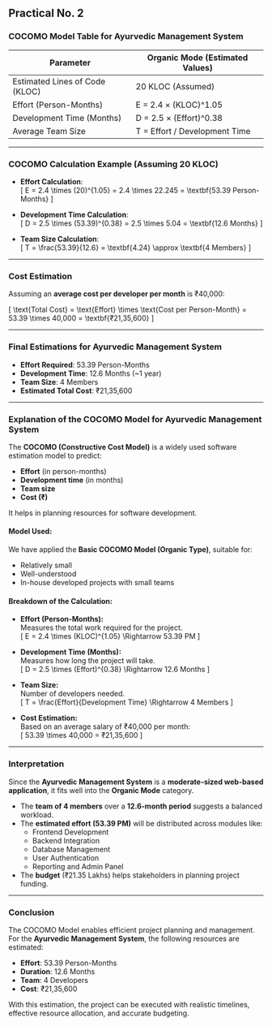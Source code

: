 
## **Practical No. 2**  
### **COCOMO Model Table for Ayurvedic Management System**

| **Parameter**                     | **Organic Mode (Estimated Values)**       |
|----------------------------------|-------------------------------------------|
| Estimated Lines of Code (KLOC)   | 20 KLOC (Assumed)                          |
| Effort (Person-Months)           | E = 2.4 × (KLOC)^1.05                      |
| Development Time (Months)        | D = 2.5 × (Effort)^0.38                    |
| Average Team Size                | T = Effort / Development Time             |

---

### **COCOMO Calculation Example (Assuming 20 KLOC)**

- **Effort Calculation**:  
  \[ E = 2.4 \times (20)^{1.05} = 2.4 \times 22.245 = \textbf{53.39 Person-Months} \]

- **Development Time Calculation**:  
  \[ D = 2.5 \times (53.39)^{0.38} = 2.5 \times 5.04 = \textbf{12.6 Months} \]

- **Team Size Calculation**:  
  \[ T = \frac{53.39}{12.6} = \textbf{4.24} \approx \textbf{4 Members} \]

---

### **Cost Estimation**  
Assuming an **average cost per developer per month** is ₹40,000:

\[
\text{Total Cost} = \text{Effort} \times \text{Cost per Person-Month}
= 53.39 \times 40,000 = \textbf{₹21,35,600}
\]

---

### **Final Estimations for Ayurvedic Management System**
- **Effort Required**: 53.39 Person-Months  
- **Development Time**: 12.6 Months (~1 year)  
- **Team Size**: 4 Members  
- **Estimated Total Cost**: ₹21,35,600

---

### **Explanation of the COCOMO Model for Ayurvedic Management System**

The **COCOMO (Constructive Cost Model)** is a widely used software estimation model to predict:
- **Effort** (in person-months)
- **Development time** (in months)
- **Team size**
- **Cost (₹)**

It helps in planning resources for software development.

#### **Model Used:**  
We have applied the **Basic COCOMO Model (Organic Type)**, suitable for:
- Relatively small
- Well-understood
- In-house developed projects with small teams

#### **Breakdown of the Calculation:**

- **Effort (Person-Months):**  
  Measures the total work required for the project.  
  \[ E = 2.4 \times (KLOC)^{1.05} \Rightarrow 53.39 PM \]

- **Development Time (Months):**  
  Measures how long the project will take.  
  \[ D = 2.5 \times (Effort)^{0.38} \Rightarrow 12.6 Months \]

- **Team Size:**  
  Number of developers needed.  
  \[ T = \frac{Effort}{Development Time} \Rightarrow 4 Members \]

- **Cost Estimation:**  
  Based on an average salary of ₹40,000 per month:  
  \[ 53.39 \times 40,000 = ₹21,35,600 \]

---

### **Interpretation**

Since the **Ayurvedic Management System** is a **moderate-sized web-based application**, it fits well into the **Organic Mode** category.

- The **team of 4 members** over a **12.6-month period** suggests a balanced workload.
- The **estimated effort (53.39 PM)** will be distributed across modules like:
  - Frontend Development
  - Backend Integration
  - Database Management
  - User Authentication
  - Reporting and Admin Panel
- The **budget** (₹21.35 Lakhs) helps stakeholders in planning project funding.

---

### **Conclusion**

The COCOMO Model enables efficient project planning and management.  
For the **Ayurvedic Management System**, the following resources are estimated:

- **Effort**: 53.39 Person-Months  
- **Duration**: 12.6 Months  
- **Team**: 4 Developers  
- **Cost**: ₹21,35,600

With this estimation, the project can be executed with realistic timelines, effective resource allocation, and accurate budgeting.

